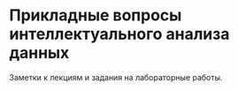 # Прикладные вопросы интеллектуального анализа данных

Заметки к лекциям и задания на лабораторные работы.
